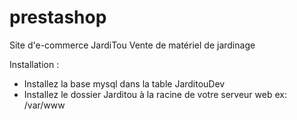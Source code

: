 prestashop
==============

Site d'e-commerce JardiTou
Vente de matériel de jardinage

Installation :

* Installez la base mysql dans la table JarditouDev
* Installez le dossier Jarditou à la racine de votre serveur web ex: /var/www
